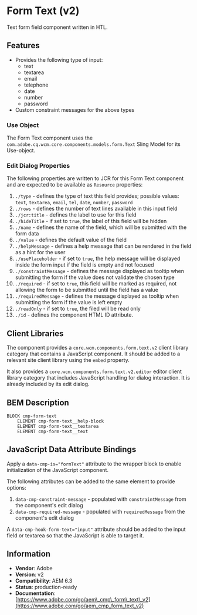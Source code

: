 <!--
Copyright 2017 Adobe

Licensed under the Apache License, Version 2.0 (the "License");
you may not use this file except in compliance with the License.
You may obtain a copy of the License at

    http://www.apache.org/licenses/LICENSE-2.0

Unless required by applicable law or agreed to in writing, software
distributed under the License is distributed on an "AS IS" BASIS,
WITHOUT WARRANTIES OR CONDITIONS OF ANY KIND, either express or implied.
See the License for the specific language governing permissions and
limitations under the License.
-->
Form Text (v2)
====
Text form field component written in HTL.

## Features

* Provides the following type of input:
  * text
  * textarea
  * email
  * telephone
  * date
  * number
  * password
* Custom constraint messages for the above types

### Use Object
The Form Text component uses the `com.adobe.cq.wcm.core.components.models.form.Text` Sling Model for its Use-object.

### Edit Dialog Properties
The following properties are written to JCR for this Form Text component and are expected to be available as `Resource` properties:

1. `./type` - defines the type of text this field provides; possible values: `text`, `textarea`, `email`, `tel`, `date`, `number`,
`password`
2. `./rows` - defines the number of text lines available in this input field
3. `./jcr:title` - defines the label to use for this field
3. `./hideTitle` - if set to `true`, the label of this field will be hidden
4. `./name` - defines the name of the field, which will be submitted with the form data
5. `./value` - defines the default value of the field
6. `./helpMessage` - defines a help message that can be rendered in the field as a hint for the user
7. `./usePlaceholder` - if set to `true`, the help message will be displayed inside the form input if the field is empty and not focused
8. `./constraintMessage` - defines the message displayed as tooltip when submitting the form if the value does not validate the chosen type
9. `./required` - if set to `true`, this field will be marked as required, not allowing the form to be submitted until the field has a value
10. `./requiredMessage` - defines the message displayed as tooltip when submitting the form if the value is left empty
11. `./readOnly` - if set to `true`, the filed will be read only
12. `./id` - defines the component HTML ID attribute.

## Client Libraries
The component provides a `core.wcm.components.form.text.v2` client library category that contains a JavaScript component.
It should be added to a relevant site client library using the `embed` property.

It also provides a `core.wcm.components.form.text.v2.editor` editor client library category that includes JavaScript
handling for dialog interaction. It is already included by its edit dialog.

## BEM Description
```
BLOCK cmp-form-text
    ELEMENT cmp-form-text__help-block
    ELEMENT cmp-form-text__textarea
    ELEMENT cmp-form-text__text
```

## JavaScript Data Attribute Bindings
Apply a `data-cmp-is="formText"` attribute to the wrapper block to enable initialization of the JavaScript component.

The following attributes can be added to the same element to provide options:

1. `data-cmp-constraint-message` - populated with `constraintMessage` from the component's edit dialog
2. `data-cmp-required-message` - populated with  `requiredMessage` from the component's edit dialog

A `data-cmp-hook-form-text="input"` attribute should be added to the input field or textarea so that the JavaScript is able to target it.

## Information
* **Vendor**: Adobe
* **Version**: v2
* **Compatibility**: AEM 6.3
* **Status**: production-ready
* **Documentation**: [https://www.adobe.com/go/aem\_cmp\_form\_text\_v2](https://www.adobe.com/go/aem_cmp_form_text_v2)

